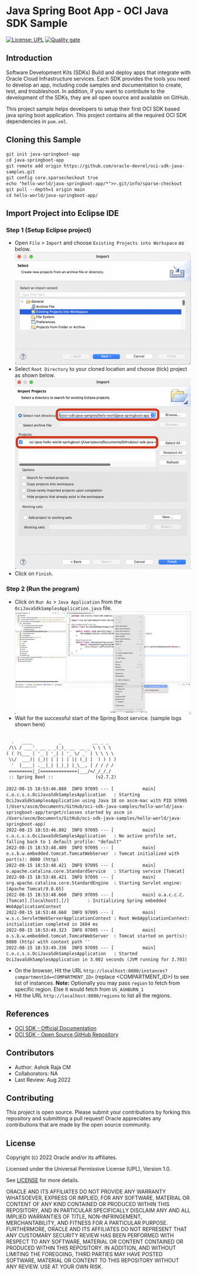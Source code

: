 # Java Spring Boot App - OCI Java SDK Sample

[![License: UPL](https://img.shields.io/badge/license-UPL-green)](https://img.shields.io/badge/license-UPL-green) [![Quality gate](https://sonarcloud.io/api/project_badges/quality_gate?project=oracle-devrel_oci-sdk-java-samples)](https://sonarcloud.io/dashboard?id=oracle-devrel_oci-sdk-java-samples)

## Introduction
Software Development Kits (SDKs) Build and deploy apps that integrate with Oracle Cloud Infrastructure services. Each SDK provides the tools you need to develop an app, including code samples and documentation to create, test, and troubleshoot. In addition, if you want to contribute to the development of the SDKs, they are all open source and available on GitHub.

This project sample helps developers to setup their first OCI SDK based java spring boot application. This project contains all the required OCI SDK dependencies in `pom.xml`.

## Cloning this Sample
```
git init java-springboot-app
cd java-springboot-app
git remote add origin https://github.com/oracle-devrel/oci-sdk-java-samples.git
git config core.sparsecheckout true
echo "hello-world/java-springboot-app/*">>.git/info/sparse-checkout
git pull --depth=1 origin main
cd hello-world/java-springboot-app/
```

## Import Project into Eclipse IDE
### Step 1 (Setup Eclipse project)
* Open `File` > `Import` and choose `Existing Projects into Workspace` as below.
![](./images/oci-java-project-import-eclipse.png
)
* Select `Root Directory` to your cloned location and choose (tick) project as shown below.
![](./images/oci-java-cli-app-import-springboot.png)
* Click on `Finish`. 


### Step 2 (Run the program)
* Click on `Run As` > `Java Application` from the `OciJavaSdkSamplesApplication.java` file.
![](./images/oci-java-springboot-run.png)
* Wait for the successful start of the Spring Boot service. (sample logs shown here)
```

  .   ____          _            __ _ _
 /\\ / ___'_ __ _ _(_)_ __  __ _ \ \ \ \
( ( )\___ | '_ | '_| | '_ \/ _` | \ \ \ \
 \\/  ___)| |_)| | | | | || (_| |  ) ) ) )
  '  |____| .__|_| |_|_| |_\__, | / / / /
 =========|_|==============|___/=/_/_/_/
 :: Spring Boot ::                (v2.7.2)

2022-08-15 18:53:46.888  INFO 97095 --- [           main] c.o.c.s.s.OciJavaSdkSamplesApplication   : Starting OciJavaSdkSamplesApplication using Java 18 on ascm-mac with PID 97095 (/Users/ascm/Documents/GitHub/oci-sdk-java-samples/hello-world/java-springboot-app/target/classes started by ascm in /Users/ascm/Documents/GitHub/oci-sdk-java-samples/hello-world/java-springboot-app)
2022-08-15 18:53:46.892  INFO 97095 --- [           main] c.o.c.s.s.OciJavaSdkSamplesApplication   : No active profile set, falling back to 1 default profile: "default"
2022-08-15 18:53:48.409  INFO 97095 --- [           main] o.s.b.w.embedded.tomcat.TomcatWebServer  : Tomcat initialized with port(s): 8080 (http)
2022-08-15 18:53:48.421  INFO 97095 --- [           main] o.apache.catalina.core.StandardService   : Starting service [Tomcat]
2022-08-15 18:53:48.421  INFO 97095 --- [           main] org.apache.catalina.core.StandardEngine  : Starting Servlet engine: [Apache Tomcat/9.0.65]
2022-08-15 18:53:48.660  INFO 97095 --- [           main] o.a.c.c.C.[Tomcat].[localhost].[/]       : Initializing Spring embedded WebApplicationContext
2022-08-15 18:53:48.660  INFO 97095 --- [           main] w.s.c.ServletWebServerApplicationContext : Root WebApplicationContext: initialization completed in 1684 ms
2022-08-15 18:53:49.323  INFO 97095 --- [           main] o.s.b.w.embedded.tomcat.TomcatWebServer  : Tomcat started on port(s): 8080 (http) with context path ''
2022-08-15 18:53:49.336  INFO 97095 --- [           main] c.o.c.s.s.OciJavaSdkSamplesApplication   : Started OciJavaSdkSamplesApplication in 3.002 seconds (JVM running for 3.703)
```
* On the browser, Hit the URL `http://localhost:8080/instances?compartmentId=<COMPARTMENT_ID>` (replace <COMPARTMENT_ID>) to see list of instances.
**Note:** Optionally you may pass `region` to fetch from specific region. Else it would fetch from `US_ASHBURN_1`
* Hit the URL `http://localhost:8080/regions` to list all the regions.

## References
* [OCI SDK - Official Documentation](https://docs.oracle.com/en-us/iaas/Content/API/Concepts/sdks.htm)
* [OCI SDK - Open Source GitHub Repository](https://github.com/oracle/oci-java-sdk)

## Contributors
* Author: Ashok Raja CM
* Collaborators: NA
* Last Review: Aug 2022

## Contributing
This project is open source.  Please submit your contributions by forking this repository and submitting a pull request!  Oracle appreciates any contributions that are made by the open source community.

## License
Copyright (c) 2022 Oracle and/or its affiliates.

Licensed under the Universal Permissive License (UPL), Version 1.0.

See [LICENSE](../../LICENSE) for more details.

ORACLE AND ITS AFFILIATES DO NOT PROVIDE ANY WARRANTY WHATSOEVER, EXPRESS OR IMPLIED, FOR ANY SOFTWARE, MATERIAL OR CONTENT OF ANY KIND CONTAINED OR PRODUCED WITHIN THIS REPOSITORY, AND IN PARTICULAR SPECIFICALLY DISCLAIM ANY AND ALL IMPLIED WARRANTIES OF TITLE, NON-INFRINGEMENT, MERCHANTABILITY, AND FITNESS FOR A PARTICULAR PURPOSE.  FURTHERMORE, ORACLE AND ITS AFFILIATES DO NOT REPRESENT THAT ANY CUSTOMARY SECURITY REVIEW HAS BEEN PERFORMED WITH RESPECT TO ANY SOFTWARE, MATERIAL OR CONTENT CONTAINED OR PRODUCED WITHIN THIS REPOSITORY. IN ADDITION, AND WITHOUT LIMITING THE FOREGOING, THIRD PARTIES MAY HAVE POSTED SOFTWARE, MATERIAL OR CONTENT TO THIS REPOSITORY WITHOUT ANY REVIEW. USE AT YOUR OWN RISK. 